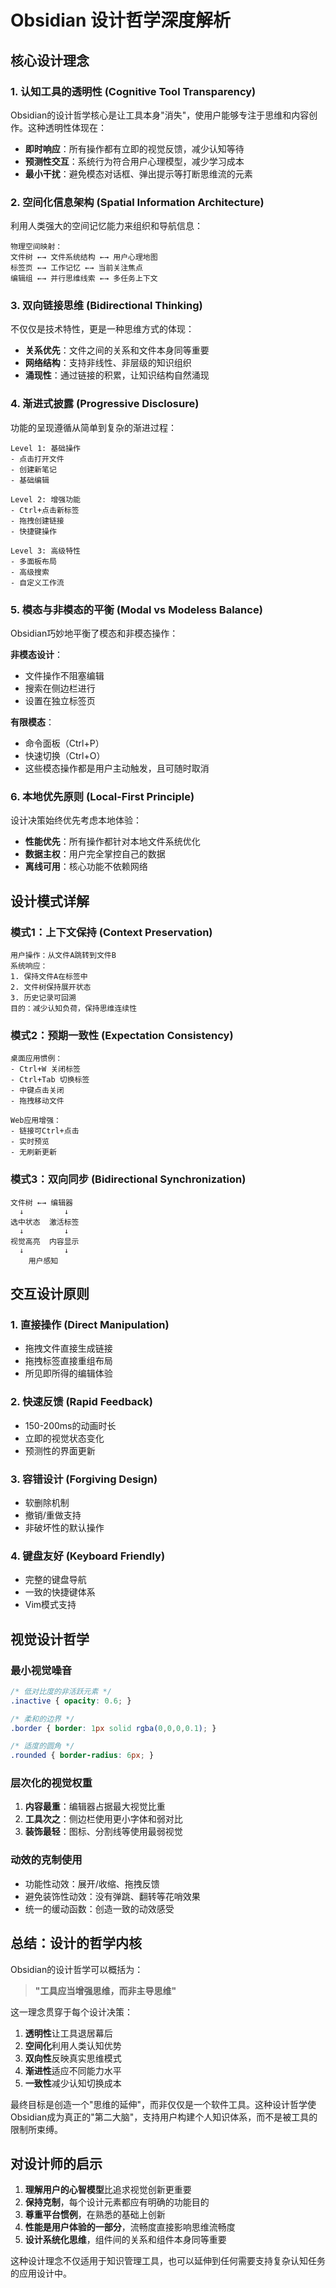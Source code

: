 # Obsidian 设计哲学深度解析

## 核心设计理念

### 1. 认知工具的透明性 (Cognitive Tool Transparency)

Obsidian的设计哲学核心是让工具本身"消失"，使用户能够专注于思维和内容创作。这种透明性体现在：

- **即时响应**：所有操作都有立即的视觉反馈，减少认知等待
- **预测性交互**：系统行为符合用户心理模型，减少学习成本
- **最小干扰**：避免模态对话框、弹出提示等打断思维流的元素

### 2. 空间化信息架构 (Spatial Information Architecture)

利用人类强大的空间记忆能力来组织和导航信息：

```
物理空间映射：
文件树 ←→ 文件系统结构 ←→ 用户心理地图
标签页 ←→ 工作记忆 ←→ 当前关注焦点
编辑组 ←→ 并行思维线索 ←→ 多任务上下文
```

### 3. 双向链接思维 (Bidirectional Thinking)

不仅仅是技术特性，更是一种思维方式的体现：

- **关系优先**：文件之间的关系和文件本身同等重要
- **网络结构**：支持非线性、非层级的知识组织
- **涌现性**：通过链接的积累，让知识结构自然涌现

### 4. 渐进式披露 (Progressive Disclosure)

功能的呈现遵循从简单到复杂的渐进过程：

```
Level 1: 基础操作
- 点击打开文件
- 创建新笔记
- 基础编辑

Level 2: 增强功能
- Ctrl+点击新标签
- 拖拽创建链接
- 快捷键操作

Level 3: 高级特性
- 多面板布局
- 高级搜索
- 自定义工作流
```

### 5. 模态与非模态的平衡 (Modal vs Modeless Balance)

Obsidian巧妙地平衡了模态和非模态操作：

**非模态设计**：
- 文件操作不阻塞编辑
- 搜索在侧边栏进行
- 设置在独立标签页

**有限模态**：
- 命令面板（Ctrl+P）
- 快速切换（Ctrl+O）
- 这些模态操作都是用户主动触发，且可随时取消

### 6. 本地优先原则 (Local-First Principle)

设计决策始终优先考虑本地体验：

- **性能优先**：所有操作都针对本地文件系统优化
- **数据主权**：用户完全掌控自己的数据
- **离线可用**：核心功能不依赖网络

## 设计模式详解

### 模式1：上下文保持 (Context Preservation)

```
用户操作：从文件A跳转到文件B
系统响应：
1. 保持文件A在标签中
2. 文件树保持展开状态
3. 历史记录可回溯
目的：减少认知负荷，保持思维连续性
```

### 模式2：预期一致性 (Expectation Consistency)

```
桌面应用惯例：
- Ctrl+W 关闭标签
- Ctrl+Tab 切换标签
- 中键点击关闭
- 拖拽移动文件

Web应用增强：
- 链接可Ctrl+点击
- 实时预览
- 无刷新更新
```

### 模式3：双向同步 (Bidirectional Synchronization)

```
文件树 ←→ 编辑器
  ↓         ↓
选中状态  激活标签
  ↓         ↓
视觉高亮  内容显示
  ↓         ↓
    用户感知
```

## 交互设计原则

### 1. 直接操作 (Direct Manipulation)

- 拖拽文件直接生成链接
- 拖拽标签直接重组布局
- 所见即所得的编辑体验

### 2. 快速反馈 (Rapid Feedback)

- 150-200ms的动画时长
- 立即的视觉状态变化
- 预测性的界面更新

### 3. 容错设计 (Forgiving Design)

- 软删除机制
- 撤销/重做支持
- 非破坏性的默认操作

### 4. 键盘友好 (Keyboard Friendly)

- 完整的键盘导航
- 一致的快捷键体系
- Vim模式支持

## 视觉设计哲学

### 最小视觉噪音

```css
/* 低对比度的非活跃元素 */
.inactive { opacity: 0.6; }

/* 柔和的边界 */
.border { border: 1px solid rgba(0,0,0,0.1); }

/* 适度的圆角 */
.rounded { border-radius: 6px; }
```

### 层次化的视觉权重

1. **内容最重**：编辑器占据最大视觉比重
2. **工具次之**：侧边栏使用更小字体和弱对比
3. **装饰最轻**：图标、分割线等使用最弱视觉

### 动效的克制使用

- 功能性动效：展开/收缩、拖拽反馈
- 避免装饰性动效：没有弹跳、翻转等花哨效果
- 统一的缓动函数：创造一致的动效感受

## 总结：设计的哲学内核

Obsidian的设计哲学可以概括为：

> **"工具应当增强思维，而非主导思维"**

这一理念贯穿于每个设计决策：

1. **透明性**让工具退居幕后
2. **空间化**利用人类认知优势
3. **双向性**反映真实思维模式
4. **渐进性**适应不同能力水平
5. **一致性**减少认知切换成本

最终目标是创造一个"思维的延伸"，而非仅仅是一个软件工具。这种设计哲学使Obsidian成为真正的"第二大脑"，支持用户构建个人知识体系，而不是被工具的限制所束缚。

## 对设计师的启示

1. **理解用户的心智模型**比追求视觉创新更重要
2. **保持克制**，每个设计元素都应有明确的功能目的
3. **尊重平台惯例**，在熟悉的基础上创新
4. **性能是用户体验的一部分**，流畅度直接影响思维流畅度
5. **设计系统化思维**，组件间的关系和组件本身同等重要

这种设计理念不仅适用于知识管理工具，也可以延伸到任何需要支持复杂认知任务的应用设计中。